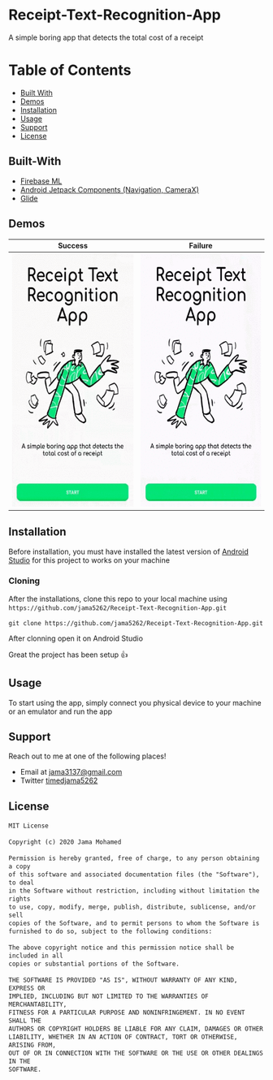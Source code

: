 # Receipt-Text-Recognition-App

A simple boring app that detects the total cost of a receipt

# Table of Contents
- [Built With](#built-with)
- [Demos](#demos)
- [Installation](#installation)
- [Usage](#usage)
- [Support](#support)
- [License](#license)

## Built-With

- [Firebase ML](https://firebase.google.com/)
- [Android Jetpack Components (Navigation, CameraX)](https://developer.android.com/jetpack/?gclid=CjwKCAjwldHsBRAoEiwAd0JybTG_zEnM0YG2eQRWFpgvDILuP1tGH5VIM-reIThtR7Dd4zGs-SFsaxoCbjsQAvD_BwE)
- [Glide](https://github.com/bumptech/glide)

## Demos

Success | Failure
------------ | ------------- 
<img src="https://github.com/jama5262/Receipt-Text-Recognition-App/blob/master/app/src/main/res/drawable-v24/image1.gif" alt="alt text" height="500px"> | <img src="https://github.com/jama5262/Receipt-Text-Recognition-App/blob/master/app/src/main/res/drawable-v24/image2.gif" height="500px">

## Installation
Before installation, you must have installed the latest version of [Android Studio](https://developer.android.com/studio) for this project to works on your machine

### Cloning
After the installations, clone this repo to your local machine using `https://github.com/jama5262/Receipt-Text-Recognition-App.git`
```
git clone https://github.com/jama5262/Receipt-Text-Recognition-App.git
```
After clonning open it on Android Studio

Great the project has been setup 👍

## Usage

To start using the app, simply connect you physical device to your machine or an emulator and run the app

## Support

Reach out to me at one of the following places!

- Email at jama3137@gmail.com
- Twitter [timedjama5262](https://twitter.com/timedjama5262)

## License

```
MIT License

Copyright (c) 2020 Jama Mohamed

Permission is hereby granted, free of charge, to any person obtaining a copy
of this software and associated documentation files (the "Software"), to deal
in the Software without restriction, including without limitation the rights
to use, copy, modify, merge, publish, distribute, sublicense, and/or sell
copies of the Software, and to permit persons to whom the Software is
furnished to do so, subject to the following conditions:

The above copyright notice and this permission notice shall be included in all
copies or substantial portions of the Software.

THE SOFTWARE IS PROVIDED "AS IS", WITHOUT WARRANTY OF ANY KIND, EXPRESS OR
IMPLIED, INCLUDING BUT NOT LIMITED TO THE WARRANTIES OF MERCHANTABILITY,
FITNESS FOR A PARTICULAR PURPOSE AND NONINFRINGEMENT. IN NO EVENT SHALL THE
AUTHORS OR COPYRIGHT HOLDERS BE LIABLE FOR ANY CLAIM, DAMAGES OR OTHER
LIABILITY, WHETHER IN AN ACTION OF CONTRACT, TORT OR OTHERWISE, ARISING FROM,
OUT OF OR IN CONNECTION WITH THE SOFTWARE OR THE USE OR OTHER DEALINGS IN THE
SOFTWARE.
```

